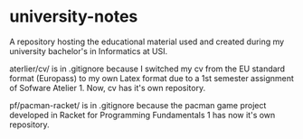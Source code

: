 # university-notes
A repository hosting the educational material used and created during 
my university bachelor's in Informatics at USI.

aterlier/cv/ is in .gitignore because I switched my cv from the EU standard format (Europass) to my own
Latex format due to a 1st semester assignment of Sofware Atelier 1.
Now, cv has it's own repository.

pf/pacman-racket/ is in .gitignore because the pacman game project developed in Racket for
Programming Fundamentals 1 has now it's own repository.
